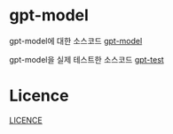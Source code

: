 # gpt-model


gpt-model에 대한 소스코드
<a href="https://github.com/fatuslst9/gpt-model/blob/main/gpt.ipynb">gpt-model</a>

gpt-model을 실제 테스트한 소스코드
<a href="https://github.com/fatuslst9/gpt-model/blob/main/gpt-test.ipynb">gpt-test</a>



# Licence
<a href="https://github.com/fatuslst9/gpt-model/blob/main/LICENSE">LICENCE</a>
